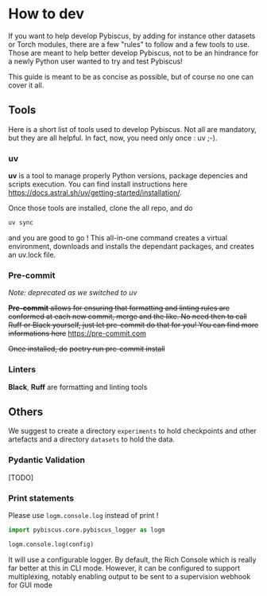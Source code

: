 # How to dev

If you want to help develop Pybiscus, by adding for instance other datasets or Torch modules, there are a few "rules" to follow and a few tools to use. Those are meant to help better develop Pybiscus, not to be an hindrance for a newly Python user wanted to try and test Pybiscus!

This guide is meant to be as concise as possible, but of course no one can cover it all.

## Tools

Here is a short list of tools used to develop Pybiscus. Not all are mandatory, but they are all helpful. In fact, now, you need only once : uv ;-).

### uv

**uv** is a tool to manage properly Python versions, package depencies and scripts execution. You can find install instructions here https://docs.astral.sh/uv/getting-started/installation/.


Once those tools are installed, clone the all repo, and do
```bash
uv sync
```

and you are good to go !
This all-in-one command creates a virtual environment, downloads and installs the dependant packages, and creates an uv.lock file.

### Pre-commit

**Note: deprecated* as we switched to uv*


~~**Pre-commit** allows for ensuring that formatting and linting rules are conformed at each new commit, merge and the like. No need then to call Ruff or Black yourself, just let pre-commit do that for you! You can find more informations here~~ https://pre-commit.com

~~Once installed, do~~
~~poetry run pre-commit install~~

### Linters

**Black**, **Ruff** are formatting and linting tools

## Others

We suggest to create a directory `experiments` to hold checkpoints and other artefacts and a directory `datasets` to hold the data.

### Pydantic Validation

[TODO]

### Print statements

Please use `logm.console.log` instead of print !

```python
import pybiscus.core.pybiscus_logger as logm

logm.console.log(config)
```

It will use a configurable logger. By default, the Rich Console which is really far better at this in CLI mode.
However, it can be configured to support multiplexing, notably enabling output to be sent to a supervision webhook for GUI mode

